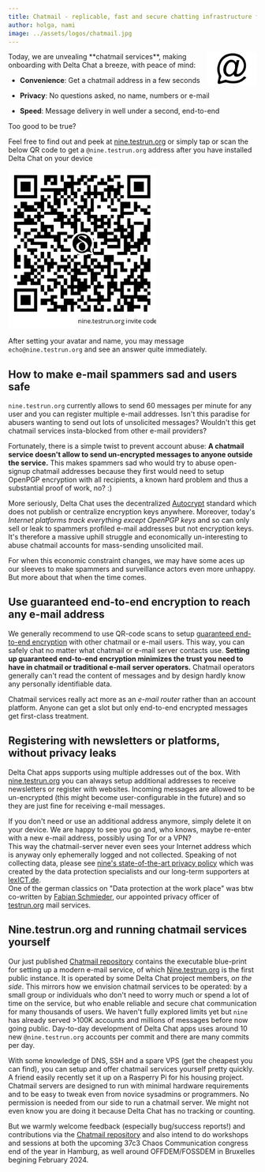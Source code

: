 ```yaml
---
title: Chatmail - replicable, fast and secure chatting infrastructure for all 
author: holga, nami 
image: ../assets/logos/chatmail.jpg
---
```


<img alt="Chatmail logo" src="../assets/logos/chatmail.jpg" width="20%" style="float:right; margin-left:1em;" />
Today, we are unvealing **chatmail services**,
making onboarding with Delta Chat a breeze, with peace of mind: 

- **Convenience**: Get a chatmail address in a few seconds 

- **Privacy**: No questions asked, no name, numbers or e-mail 

- **Speed**: Message delivery in well under a second, end-to-end

Too good to be true? 

Feel free to find out and peek at [nine.testrun.org](https://nine.testrun.org)
or simply tap or scan the below QR code to get a `@nine.testrun.org` address
after you have installed Delta Chat on your device

<a href="DCACCOUNT:https://nine.testrun.org/cgi-bin/newemail.py">
    <img width=300 style="float: none;" src="../assets/blog/nine-invite-qrcode.png" /></a>

After setting your avatar and name, 
you may message `echo@nine.testrun.org` and see an answer quite immediately. 


## How to make e-mail spammers sad and users safe

`nine.testrun.org` currently allows to send 60 messages per minute for any user
and you can register multiple e-mail addresses.
Isn't this paradise for abusers wanting to send out lots of unsolicited messages? 
Wouldn't this get chatmail services insta-blocked from other e-mail providers? 

Fortunately, there is a simple twist to prevent account abuse: 
**A chatmail service doesn't allow to send un-encrypted messages 
to anyone outside the service.**
This makes spammers sad who would try to abuse open-signup chatmail addresses
because they first would need to setup OpenPGP encryption with all recipients,
a known hard problem and thus a substantial proof of work, no? :) 

More seriously, 
Delta Chat uses the decentralized [Autocrypt](https://autocrypt.org) standard
which does not publish or centralize encryption keys anywhere.
Moreover, today's *Internet platforms track everything except OpenPGP keys*
and so can only sell or leak to spammers profiled e-mail addresses but not encryption keys.
It's therefore a massive uphill struggle and economically un-interesting 
to abuse chatmail accounts for mass-sending unsolicited mail. 

For when this economic constraint changes, 
we may have some aces up our sleeves 
to make spammers and surveillance actors even more unhappy. 
But more about that when the time comes. 

## Use guaranteed end-to-end encryption to reach any e-mail address 

We generally recommend to use QR-code scans to setup 
[guaranteed end-to-end encryption](https://delta.chat/en/2023-11-23-jumbo-42) 
with other chatmail or e-mail users. 
This way, you can safely chat 
no matter what chatmail or e-mail server contacts use. 
**Setting up guaranteed end-to-end encryption minimizes the trust 
you need to have in chatmail or traditional e-mail server operators.**
Chatmail operators generally can't read the content of messages
and by design hardly know any personally identifiable data.

Chatmail services really act more as an *e-mail router* rather than an account platform. 
Anyone can get a slot but only end-to-end encrypted messages get first-class treatment. 


## Registering with newsletters or platforms, without privacy leaks

Delta Chat apps supports using multiple addresses out of the box. 
With [nine.testrun.org](https://nine.testrun.org) you can always setup
additional addresses to receive newsletters or register with websites.
Incoming messages are allowed to be un-encrypted
(this might become user-configurable in the future)
and so they are just fine for receiving e-mail messages. 

If you don't need or use an additional address anymore, 
simply delete it on your device.
We are happy to see you go and, who knows, 
maybe re-enter with a new e-mail address, possibly using Tor or a VPN?  
This way the chatmail-server never even sees your Internet address 
which is anyway only ephemerally logged and not collected. 
Speaking of not collecting data, 
please see [nine's state-of-the-art privacy policy](https://nine.testrun.org/privacy.html)
which was created by the data protection specialists and our long-term supporters
at [lexICT.de](https://lexict.de).  
One of the german classics on "Data protection at the work place" was btw
co-written by [Fabian Schmieder](https://www.lexict.de/fabian-schmieder-en.html),
our appointed privacy officer of [testrun.org](https://testrun.org) mail services. 


## Nine.testrun.org and running chatmail services yourself 

Our just published [Chatmail repository](https://github.com/deltachat/chatmail) 
contains the executable blue-print for setting up a modern e-mail service,
of which [Nine.testrun.org](https://nine.testrun.org) is the first public instance. 
It is operated by some Delta Chat project members, *on the side*. 
This mirrors how we envision chatmail services to be operated: 
by a small group or individuals
who don't need to worry much or spend a lot of time on the service,
but who enable reliable and secure chat communication for many thousands of users.
We haven't fully explored limits yet but `nine` has already served >100K accounts
and millions of messages before now going public. 
Day-to-day development of Delta Chat apps uses around 10 new `@nine.testrun.org` accounts 
per commit and there are many commits per day. 

With some knowledge of DNS, SSH and a spare VPS (get the cheapest you can find),
you can setup and offer chatmail services yourself pretty quickly. 
A friend easily recently set it up on a Rasperry Pi for his housing project. 
Chatmail servers are designed to run with minimal hardware requirements
and to be easy to tweak even from novice sysadmins or programmers. 
No permission is needed from our side to run a chatmail server. 
We might not even know you are doing it because Delta Chat has no tracking or counting. 

But we warmly welcome feedback (especially bug/success reports!) 
and contributions via the [Chatmail repository](https://github.com/deltachat/chatmail)
and also intend to do workshops and sessions at both the upcoming
37c3 Chaos Communication congress end of the year in Hamburg,
as well around OFFDEM/FOSSDEM in Bruxelles begining February 2024.
